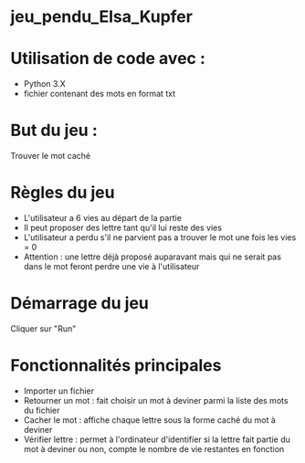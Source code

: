 # jeu_pendu_Elsa_Kupfer

# Utilisation de code avec : 
- Python 3.X
- fichier contenant des mots en format txt 


# But du jeu : 
Trouver le mot caché 

# Règles du jeu 
- L'utilisateur a 6 vies au départ de la partie
- Il peut proposer des lettre tant qu'il lui reste des vies 
- L'utilisateur a perdu s'il ne parvient pas a trouver le mot une fois les vies = 0 
- Attention : une lettre déjà proposé auparavant mais qui ne serait pas dans le mot feront perdre une vie à l'utilisateur 


# Démarrage du jeu 
Cliquer sur "Run"

# Fonctionnalités principales 
- Importer un fichier 
- Retourner un mot : fait choisir un mot à deviner parmi la liste des mots du fichier 
- Cacher le mot : affiche chaque lettre sous la forme caché du mot à deviner 
- Vérifier lettre : permet à l'ordinateur d'identifier si la lettre fait partie du mot à deviner ou non, compte le nombre de vie restantes en fonction 
